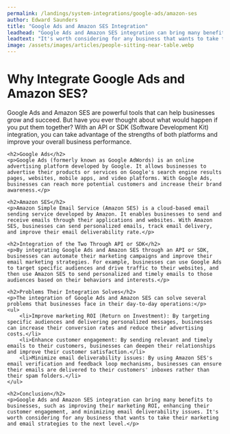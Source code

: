 ```yaml
---
permalink: /landings/system-integrations/google-ads/amazon-ses
author: Edward Saunders
title: "Google Ads and Amazon SES Integration"
leadhead: "Google Ads and Amazon SES integration can bring many benefits to businesses, such as improving their marketing ROI, enhancing their customer engagement, and minimizing email deliverability issues"
leadtext: "It's worth considering for any business that wants to take their marketing and email strategies to the next level."
image: /assets/images/articles/people-sitting-near-table.webp
---
```

<div class="arttext">	<h1>Why Integrate Google Ads and Amazon SES?</h1>
	<p>Google Ads and Amazon SES are powerful tools that can help businesses grow and succeed. But have you ever thought about what would happen if you put them together? With an API or SDK (Software Development Kit) integration, you can take advantage of the strengths of both platforms and improve your overall business performance.</p>

	<h2>Google Ads</h2>
	<p>Google Ads (formerly known as Google AdWords) is an online advertising platform developed by Google. It allows businesses to advertise their products or services on Google's search engine results pages, websites, mobile apps, and video platforms. With Google Ads, businesses can reach more potential customers and increase their brand awareness.</p>

	<h2>Amazon SES</h2>
	<p>Amazon Simple Email Service (Amazon SES) is a cloud-based email sending service developed by Amazon. It enables businesses to send and receive emails through their applications and websites. With Amazon SES, businesses can send personalized emails, track email delivery, and improve their email deliverability rate.</p>

	<h2>Integration of the Two Through API or SDK</h2>
	<p>By integrating Google Ads and Amazon SES through an API or SDK, businesses can automate their marketing campaigns and improve their email marketing strategies. For example, businesses can use Google Ads to target specific audiences and drive traffic to their websites, and then use Amazon SES to send personalized and timely emails to those audiences based on their behaviors and interests.</p>

	<h2>Problems Their Integration Solves</h2>
	<p>The integration of Google Ads and Amazon SES can solve several problems that businesses face in their day-to-day operations:</p>
	<ul>
		<li>Improve marketing ROI (Return on Investment): By targeting specific audiences and delivering personalized messages, businesses can increase their conversion rates and reduce their advertising costs.</li>
		<li>Enhance customer engagement: By sending relevant and timely emails to their customers, businesses can deepen their relationships and improve their customer satisfaction.</li>
		<li>Minimize email deliverability issues: By using Amazon SES's email verification and feedback loop mechanisms, businesses can ensure their emails are delivered to their customers' inboxes rather than their spam folders.</li>
	</ul>

	<h2>Conclusion</h2>
	<p>Google Ads and Amazon SES integration can bring many benefits to businesses, such as improving their marketing ROI, enhancing their customer engagement, and minimizing email deliverability issues. It's worth considering for any business that wants to take their marketing and email strategies to the next level.</p>
</div>